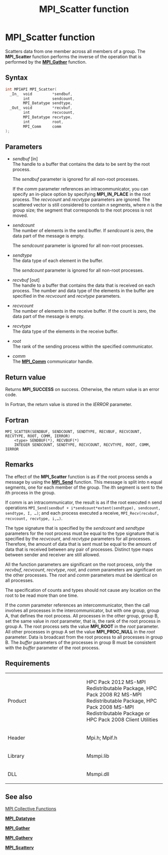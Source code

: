﻿---
title: MPI_Scatter function
TOCTitle: MPI_Scatter function
ms:assetid: de4353a3-d286-4d0d-a5b9-4e1f3bb8df11
ms:mtpsurl: https://msdn.microsoft.com/en-us/library/Dn473465(v=VS.85)
ms:contentKeyID: 59361000
ms.date: 03/28/2018
mtps_version: v=VS.85
f1_keywords:
- mpi/MPI_SCATTER
- MPI_SCATTER
- mpif/MPI_Scatter
dev_langs:
- C++
- C
api_location:
- Msmpi.dll
api_name:
- MPI_Scatter
api_type:
- DLLExport
product:
- Windows
topic_type:
- apiref
- kbSyntax
product_family_name: VS
ROBOTS: INDEX,FOLLOW
---

# MPI\_Scatter function

Scatters data from one member across all members of a group. The **MPI\_Scatter** function performs the inverse of the operation that is performed by the [**MPI\_Gather**](mpi-gather-function.md) function.

## Syntax

``` c++
int MPIAPI MPI_Scatter(
  _In_  void         *sendbuf,
        int          sendcount,
        MPI_Datatype sendtype,
  _Out_ void         *recvbuf,
        int          recvcount,
        MPI_Datatype recvtype,
        int          root,
        MPI_Comm     comm
);
```

## Parameters

  - *sendbuf* \[in\]  
    The handle to a buffer that contains the data to be sent by the root process.
    
    The *sendbuf* parameter is ignored for all non-root processes.
    
    If the *comm* parameter references an intracommunicator, you can specify an in-place option by specifying **MPI\_IN\_PLACE** in the root process. The *recvcount* and *recvtype* parameters are ignored. The scattered vector is still considered to contain *n* segments, where *n* is the group size; the segment that corresponds to the root process is not moved.

  - *sendcount*  
    The number of elements in the send buffer. If *sendcount* is zero, the data part of the message is empty.
    
    The *sendcount* parameter is ignored for all non-root processes.

  - *sendtype*  
    The data type of each element in the buffer.
    
    The *sendcount* parameter is ignored for all non-root processes.

  - *recvbuf* \[out\]  
    The handle to a buffer that contains the data that is received on each process. The number and data type of the elements in the buffer are specified in the *recvcount* and *recvtype* parameters.

  - *recvcount*  
    The number of elements in the receive buffer. If the count is zero, the data part of the message is empty.

  - *recvtype*  
    The data type of the elements in the receive buffer.

  - *root*  
    The rank of the sending process within the specified communicator.

  - *comm*  
    The [**MPI\_Comm**](mpi-comm-enumeration.md) communicator handle.

## Return value

Returns **MPI\_SUCCESS** on success. Otherwise, the return value is an error code.

In Fortran, the return value is stored in the *IERROR* parameter.

## Fortran

    MPI_SCATTER(SENDBUF, SENDCOUNT, SENDTYPE, RECVBUF, RECVCOUNT, RECVTYPE, ROOT, COMM, IERROR)
        <type> SENDBUF(*), RECVBUF(*)
        INTEGER SENDCOUNT, SENDTYPE, RECVCOUNT, RECVTYPE, ROOT, COMM, IERROR

## Remarks

The effect of the **MPI\_Scatter** function is as if the root process sends a message by using the [**MPI\_Send**](mpi-send-function.md) function. This message is split into n equal segments, one for each member of the group. The *i*th segment is sent to the *i*th process in the group.

If comm is an intracommunicator, the result is as if the root executed n send operations `MPI_Send(sendbuf + i*sendcount*extent(sendtype), sendcount, sendtype, I, …)`; and each process executed a receive, `MPI_Recv(recvbuf, recvcount, recvtype, i,…)`.

The type signature that is specified by the *sendcount* and *sendtype* parameters for the root process must be equal to the type signature that is specified by the *recvcount*, and *recvtype* parameters for all processes. Therefore, the amount of data that is sent must be equal to the amount of data that is received between any pair of processes. Distinct type maps between sender and receiver are still allowed.

All the function parameters are significant on the root process, only the *recvbuf*, *recvcount*, *recvtype*, *root*, and *comm* parameters are significant on the other processes. The *root* and *comm* parameters must be identical on all processes.

The specification of counts and types should not cause any location on the root to be read more than one time.

If the *comm* parameter references an intercommunicator, then the call involves all processes in the intercommunicator, but with one group, group A, that defines the root process. All processes in the other group, group B, set the same value in *root* parameter, that is, the rank of the root process in group A. The root process sets the value **MPI\_ROOT** in the *root* parameter. All other processes in group A set the value **MPI\_PROC\_NULL** in the *root* parameter. Data is broadcast from the root process to all processes in group B. The *buffer* parameters of the processes in group B must be consistent with the *buffer* parameter of the root process.

## Requirements

<table>
<colgroup>
<col style="width: 50%" />
<col style="width: 50%" />
</colgroup>
<tbody>
<tr class="odd">
<td><p>Product</p></td>
<td><p>HPC Pack 2012 MS-MPI Redistributable Package, HPC Pack 2008 R2 MS-MPI Redistributable Package, HPC Pack 2008 MS-MPI Redistributable Package or HPC Pack 2008 Client Utilities</p></td>
</tr>
<tr class="even">
<td><p>Header</p></td>
<td>Mpi.h;
Mpif.h</td>
</tr>
<tr class="odd">
<td><p>Library</p></td>
<td>Msmpi.lib</td>
</tr>
<tr class="even">
<td><p>DLL</p></td>
<td>Msmpi.dll</td>
</tr>
</tbody>
</table>


## See also

[MPI Collective Functions](mpi-collective-functions.md)

[**MPI\_Datatype**](mpi-datatype-enumeration.md)

[**MPI\_Gather**](mpi-gather-function.md)

[**MPI\_Gatherv**](mpi-gatherv-function.md)

[**MPI\_Scatterv**](mpi-scatterv-function.md)

